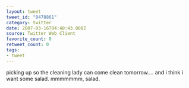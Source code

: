 ```yaml
---
layout: tweet
tweet_id: "8478861"
category: twitter
date: 2007-03-16T04:40:43.000Z
source: Twitter Web Client
favorite_count: 0
retweet_count: 0
tags:
- tweet
---
```


picking up so the cleaning lady can come clean tomorrow.... and i think i want some salad. mmmmmmm, salad.
